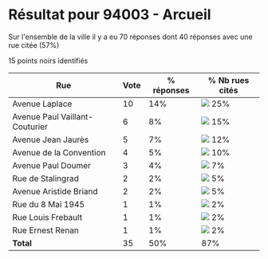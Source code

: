 # Résultat pour 94003 - Arcueil

Sur l'ensemble de la ville il y a eu 70 réponses dont 40 réponses avec une rue citée (57%)

15 points noirs identifiés

| Rue | Vote | % réponses | % Nb rues cités|
|-----|------|------------|----------------|
| Avenue Laplace | 10 | 14% | <img src="../../img/bar_25.gif" />&nbsp;25%|
| Avenue Paul Vaillant-Couturier | 6 | 8% | <img src="../../img/bar_15.gif" />&nbsp;15%|
| Avenue Jean Jaurès | 5 | 7% | <img src="../../img/bar_12.gif" />&nbsp;12%|
| Avenue de la Convention | 4 | 5% | <img src="../../img/bar_10.gif" />&nbsp;10%|
| Avenue Paul Doumer | 3 | 4% | <img src="../../img/bar_7.gif" />&nbsp;7%|
| Rue de Stalingrad | 2 | 2% | <img src="../../img/bar_5.gif" />&nbsp;5%|
| Avenue Aristide Briand | 2 | 2% | <img src="../../img/bar_5.gif" />&nbsp;5%|
| Rue du 8 Mai 1945 | 1 | 1% | <img src="../../img/bar_2.gif" />&nbsp;2%|
| Rue Louis Frebault | 1 | 1% | <img src="../../img/bar_2.gif" />&nbsp;2%|
| Rue Ernest Renan | 1 | 1% | <img src="../../img/bar_2.gif" />&nbsp;2%|
| **Total** | 35 | 50% | 87%|
